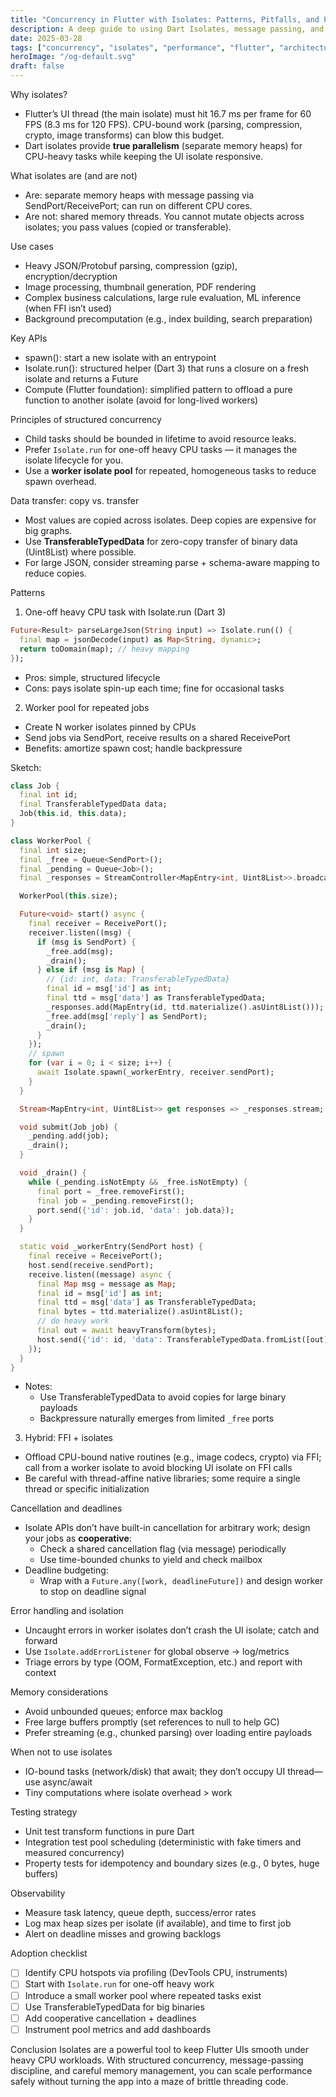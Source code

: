 ```yaml
---
title: "Concurrency in Flutter with Isolates: Patterns, Pitfalls, and Production Practices"
description: A deep guide to using Dart Isolates, message passing, and structured concurrency to keep Flutter apps responsive at scale.
date: 2025-03-28
tags: ["concurrency", "isolates", "performance", "flutter", "architecture"]
heroImage: "/og-default.svg"
draft: false
---
```


Why isolates?

- Flutter’s UI thread (the main isolate) must hit 16.7 ms per frame for 60 FPS (8.3 ms for 120 FPS). CPU-bound work (parsing, compression, crypto, image transforms) can blow this budget.
- Dart isolates provide **true parallelism** (separate memory heaps) for CPU-heavy tasks while keeping the UI isolate responsive.

What isolates are (and are not)

- Are: separate memory heaps with message passing via SendPort/ReceivePort; can run on different CPU cores.
- Are not: shared memory threads. You cannot mutate objects across isolates; you pass values (copied or transferable).

Use cases

- Heavy JSON/Protobuf parsing, compression (gzip), encryption/decryption
- Image processing, thumbnail generation, PDF rendering
- Complex business calculations, large rule evaluation, ML inference (when FFI isn’t used)
- Background precomputation (e.g., index building, search preparation)

Key APIs

- spawn(): start a new isolate with an entrypoint
- Isolate.run(): structured helper (Dart 3) that runs a closure on a fresh isolate and returns a Future
- Compute (Flutter foundation): simplified pattern to offload a pure function to another isolate (avoid for long-lived workers)

Principles of structured concurrency

- Child tasks should be bounded in lifetime to avoid resource leaks.
- Prefer `Isolate.run` for one-off heavy CPU tasks — it manages the isolate lifecycle for you.
- Use a **worker isolate pool** for repeated, homogeneous tasks to reduce spawn overhead.

Data transfer: copy vs. transfer

- Most values are copied across isolates. Deep copies are expensive for big graphs.
- Use **TransferableTypedData** for zero-copy transfer of binary data (Uint8List) where possible.
- For large JSON, consider streaming parse + schema-aware mapping to reduce copies.

Patterns

1. One-off heavy CPU task with Isolate.run (Dart 3)

```dart
Future<Result> parseLargeJson(String input) => Isolate.run(() {
  final map = jsonDecode(input) as Map<String, dynamic>;
  return toDomain(map); // heavy mapping
});
```

- Pros: simple, structured lifecycle
- Cons: pays isolate spin-up each time; fine for occasional tasks

2. Worker pool for repeated jobs

- Create N worker isolates pinned by CPUs
- Send jobs via SendPort, receive results on a shared ReceivePort
- Benefits: amortize spawn cost; handle backpressure

Sketch:

```dart
class Job {
  final int id;
  final TransferableTypedData data;
  Job(this.id, this.data);
}

class WorkerPool {
  final int size;
  final _free = Queue<SendPort>();
  final _pending = Queue<Job>();
  final _responses = StreamController<MapEntry<int, Uint8List>>.broadcast();

  WorkerPool(this.size);

  Future<void> start() async {
    final receiver = ReceivePort();
    receiver.listen((msg) {
      if (msg is SendPort) {
        _free.add(msg);
        _drain();
      } else if (msg is Map) {
        // {id: int, data: TransferableTypedData}
        final id = msg['id'] as int;
        final ttd = msg['data'] as TransferableTypedData;
        _responses.add(MapEntry(id, ttd.materialize().asUint8List()));
        _free.add(msg['reply'] as SendPort);
        _drain();
      }
    });
    // spawn
    for (var i = 0; i < size; i++) {
      await Isolate.spawn(_workerEntry, receiver.sendPort);
    }
  }

  Stream<MapEntry<int, Uint8List>> get responses => _responses.stream;

  void submit(Job job) {
    _pending.add(job);
    _drain();
  }

  void _drain() {
    while (_pending.isNotEmpty && _free.isNotEmpty) {
      final port = _free.removeFirst();
      final job = _pending.removeFirst();
      port.send({'id': job.id, 'data': job.data});
    }
  }

  static void _workerEntry(SendPort host) {
    final receive = ReceivePort();
    host.send(receive.sendPort);
    receive.listen((message) async {
      final Map msg = message as Map;
      final id = msg['id'] as int;
      final ttd = msg['data'] as TransferableTypedData;
      final bytes = ttd.materialize().asUint8List();
      // do heavy work
      final out = await heavyTransform(bytes);
      host.send({'id': id, 'data': TransferableTypedData.fromList([out]), 'reply': receive.sendPort});
    });
  }
}
```

- Notes:
  - Use TransferableTypedData to avoid copies for large binary payloads
  - Backpressure naturally emerges from limited `_free` ports

3. Hybrid: FFI + isolates

- Offload CPU-bound native routines (e.g., image codecs, crypto) via FFI; call from a worker isolate to avoid blocking UI isolate on FFI calls
- Be careful with thread-affine native libraries; some require a single thread or specific initialization

Cancellation and deadlines

- Isolate APIs don’t have built-in cancellation for arbitrary work; design your jobs as **cooperative**:
  - Check a shared cancellation flag (via message) periodically
  - Use time-bounded chunks to yield and check mailbox
- Deadline budgeting:
  - Wrap with a `Future.any([work, deadlineFuture])` and design worker to stop on deadline signal

Error handling and isolation

- Uncaught errors in worker isolates don’t crash the UI isolate; catch and forward
- Use `Isolate.addErrorListener` for global observe → log/metrics
- Triage errors by type (OOM, FormatException, etc.) and report with context

Memory considerations

- Avoid unbounded queues; enforce max backlog
- Free large buffers promptly (set references to null to help GC)
- Prefer streaming (e.g., chunked parsing) over loading entire payloads

When not to use isolates

- IO-bound tasks (network/disk) that await; they don’t occupy UI thread—use async/await
- Tiny computations where isolate overhead > work

Testing strategy

- Unit test transform functions in pure Dart
- Integration test pool scheduling (deterministic with fake timers and measured concurrency)
- Property tests for idempotency and boundary sizes (e.g., 0 bytes, huge buffers)

Observability

- Measure task latency, queue depth, success/error rates
- Log max heap sizes per isolate (if available), and time to first job
- Alert on deadline misses and growing backlogs

Adoption checklist

- [ ] Identify CPU hotspots via profiling (DevTools CPU, instruments)
- [ ] Start with `Isolate.run` for one-off heavy work
- [ ] Introduce a small worker pool where repeated tasks exist
- [ ] Use TransferableTypedData for big binaries
- [ ] Add cooperative cancellation + deadlines
- [ ] Instrument pool metrics and add dashboards

Conclusion
Isolates are a powerful tool to keep Flutter UIs smooth under heavy CPU workloads. With structured concurrency, message-passing discipline, and careful memory management, you can scale performance safely without turning the app into a maze of brittle threading code.
